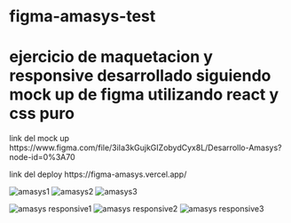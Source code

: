 # figma-amasys-test


<h1>
 ejercicio de maquetacion y responsive desarrollado siguiendo mock up de figma utilizando react y css puro
</h1>

<p>
link del mock up https://www.figma.com/file/3iIa3kGujkGIZobydCyx8L/Desarrollo-Amasys?node-id=0%3A70
</p>

<p>
link del deploy https://figma-amasys.vercel.app/
</p>

![amasys1](https://user-images.githubusercontent.com/70545509/181650851-a62ba961-32d0-4afc-a771-91b90b5bd286.png)
![amasys2](https://user-images.githubusercontent.com/70545509/181650854-40e76bda-7416-4908-a092-ab17c43d7d62.png)
![amasys3](https://user-images.githubusercontent.com/70545509/181650856-c0cf1325-144e-4caa-9ee0-2a928c4554b8.png)



![amasys responsive1](https://user-images.githubusercontent.com/70545509/181650840-09e6a887-9fb9-4273-97fb-97f5d4734044.png)
![amasys responsive2](https://user-images.githubusercontent.com/70545509/181650845-334130e8-8793-4cbc-9852-3809c929f49f.png)
![amasys responsive3](https://user-images.githubusercontent.com/70545509/181650850-bf7691d3-2614-41a5-81f4-01af0f1826f8.png)









